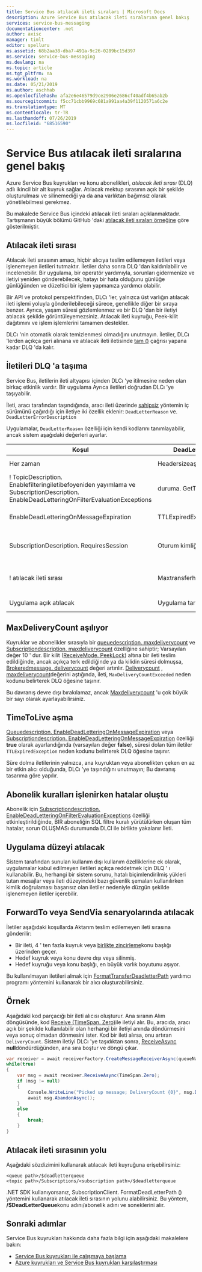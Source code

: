 ```yaml
---
title: Service Bus atılacak ileti sıraları | Microsoft Docs
description: Azure Service Bus atılacak ileti sıralarına genel bakış
services: service-bus-messaging
documentationcenter: .net
author: axisc
manager: timlt
editor: spelluru
ms.assetid: 68b2aa38-dba7-491a-9c26-0289bc15d397
ms.service: service-bus-messaging
ms.devlang: na
ms.topic: article
ms.tgt_pltfrm: na
ms.workload: na
ms.date: 05/21/2019
ms.author: aschhab
ms.openlocfilehash: afa2e6e46579d9ce2906e2686cf40adf4b65ab2b
ms.sourcegitcommit: f5cc71cbb9969c681a991aa4a39f1120571a6c2e
ms.translationtype: MT
ms.contentlocale: tr-TR
ms.lasthandoff: 07/26/2019
ms.locfileid: "68516590"
---
```

# <a name="overview-of-service-bus-dead-letter-queues"></a>Service Bus atılacak ileti sıralarına genel bakış

Azure Service Bus kuyrukları ve konu abonelikleri, *atılacak ileti sırası* (DLQ) adlı ikincil bir alt kuyruk sağlar. Atılacak mektup sırasının açık bir şekilde oluşturulması ve silinemediği ya da ana varlıktan bağımsız olarak yönetilebilmesi gerekmez.

Bu makalede Service Bus içindeki atılacak ileti sıraları açıklanmaktadır. Tartışmanın büyük bölümü GitHub 'daki [atılacak ileti sıraları örneğine](https://github.com/Azure/azure-service-bus/tree/master/samples/DotNet/Microsoft.ServiceBus.Messaging/DeadletterQueue) göre gösterilmiştir.
 
## <a name="the-dead-letter-queue"></a>Atılacak ileti sırası

Atılacak ileti sırasının amacı, hiçbir alıcıya teslim edilemeyen iletileri veya işlenemeyen iletileri tutmaktır. İletiler daha sonra DLQ 'dan kaldırılabilir ve incelenebilir. Bir uygulama, bir operatör yardımıyla, sorunları gidermenize ve iletiyi yeniden gönderebilecek, hatayı bir hata olduğunu günlüğe günlüğünden ve düzeltici bir işlem yapmanıza yardımcı olabilir. 

Bir API ve protokol perspektifinden, DLCı 'ler, yalnızca üst varlığın atılacak ileti işlemi yoluyla gönderilebileceği sürece, genellikle diğer bir sıraya benzer. Ayrıca, yaşam süresi gözlemlenmez ve bir DLQ 'dan bir iletiyi atılacak şekilde görüntüleyemezsiniz. Atılacak ileti kuyruğu, Peek-kilit dağıtımını ve işlem işlemlerini tamamen destekler.

DLCı 'nin otomatik olarak temizlenmesi olmadığını unutmayın. İletiler, DLCı 'lerden açıkça geri alınana ve atılacak ileti iletisinde [tam ()](/dotnet/api/microsoft.azure.servicebus.queueclient.completeasync) çağrısı yapana kadar DLQ 'da kalır.

## <a name="moving-messages-to-the-dlq"></a>İletileri DLQ 'a taşıma

Service Bus, iletilerin ileti altyapısı içinden DLCı 'ye itilmesine neden olan birkaç etkinlik vardır. Bir uygulama Ayrıca iletileri doğrudan DLCı 'ye taşıyabilir. 

İleti, aracı tarafından taşındığında, aracı ileti üzerinde [sahipsiz](/dotnet/api/microsoft.azure.servicebus.queueclient.deadletterasync) yöntemin iç sürümünü çağırdığı için iletiye iki özellik eklenir: `DeadLetterReason` ve. `DeadLetterErrorDescription`

Uygulamalar, `DeadLetterReason` özelliği için kendi kodlarını tanımlayabilir, ancak sistem aşağıdaki değerleri ayarlar.

| Koşul | DeadLetterReason | DeadLetterErrorDescription |
| --- | --- | --- |
| Her zaman |Headersizeaşıldı |Bu akış için boyut kotası aşıldı. |
| ! TopicDescription.<br />Enablefilteringiletibefoyeniden yayımlama ve SubscriptionDescription.<br />EnableDeadLetteringOnFilterEvaluationExceptions |duruma. GetType (). Ada |duruma. İleti |
| EnableDeadLetteringOnMessageExpiration |TTLExpiredException |İletinin süresi doldu ve teslim edilmeyenler sırasına eklendi. |
| SubscriptionDescription. RequiresSession |Oturum kimliği null. |Oturumun etkin olduğu varlık, oturum tanımlayıcısı null olan bir iletiye izin vermiyor. |
| ! atılacak ileti sırası | Maxtransferhopcountexceden | Kuyruklar arasında iletme sırasında izin verilen en fazla atlama sayısı. Değer 4 ' e ayarlanır. |
| Uygulama açık atılacak |Uygulama tarafından belirtilen |Uygulama tarafından belirtilen |

## <a name="exceeding-maxdeliverycount"></a>MaxDeliveryCount aşılıyor

Kuyruklar ve abonelikler sırasıyla bir [queuedescription. maxdeliverycount](/dotnet/api/microsoft.servicebus.messaging.queuedescription.maxdeliverycount) ve [Subscriptiondescription. maxdeliverycount](/dotnet/api/microsoft.servicebus.messaging.subscriptiondescription.maxdeliverycount) özelliğine sahiptir; Varsayılan değer 10 ' dur. Bir kilit ([ReceiveMode. PeekLock](/dotnet/api/microsoft.azure.servicebus.receivemode)) altına bir ileti teslim edildiğinde, ancak açıkça terk edildiğinde ya da kilidin süresi dolmuşsa, [Brokeredmessage. deliverycount](/dotnet/api/microsoft.servicebus.messaging.brokeredmessage) değeri artırılır. [Deliverycount](/dotnet/api/microsoft.servicebus.messaging.brokeredmessage) , [maxdeliverycount](/dotnet/api/microsoft.servicebus.messaging.queuedescription.maxdeliverycount)değerini aştığında, ileti, `MaxDeliveryCountExceeded` neden kodunu belirterek DLQ öğesine taşınır.

Bu davranış devre dışı bırakılamaz, ancak [Maxdeliverycount](/dotnet/api/microsoft.servicebus.messaging.queuedescription.maxdeliverycount) 'u çok büyük bir sayı olarak ayarlayabilirsiniz.

## <a name="exceeding-timetolive"></a>TimeToLive aşma

[Queuedescription. EnableDeadLetteringOnMessageExpiration](/dotnet/api/microsoft.servicebus.messaging.queuedescription) veya [Subscriptiondescription. EnableDeadLetteringOnMessageExpiration](/dotnet/api/microsoft.servicebus.messaging.subscriptiondescription) özelliği **true** olarak ayarlandığında (varsayılan değer **false**), süresi dolan tüm iletiler `TTLExpiredException` neden kodunu belirterek DLQ öğesine taşınır.

Süre dolma iletilerinin yalnızca, ana kuyruktan veya abonelikten çeken en az bir etkin alıcı olduğunda, DLCı 'ye taşındığını unutmayın; Bu davranış tasarıma göre yapılır.

## <a name="errors-while-processing-subscription-rules"></a>Abonelik kuralları işlenirken hatalar oluştu

Abonelik için [Subscriptiondescription. EnableDeadLetteringOnFilterEvaluationExceptions](/dotnet/api/microsoft.servicebus.messaging.subscriptiondescription) özelliği etkinleştirildiğinde, BIR aboneliğin SQL filtre kuralı yürütülürken oluşan tüm hatalar, sorun OLUŞMASı durumunda DLCI ile birlikte yakalanır İleti.

## <a name="application-level-dead-lettering"></a>Uygulama düzeyi atılacak

Sistem tarafından sunulan kullanım dışı kullanım özelliklerine ek olarak, uygulamalar kabul edilmeyen iletileri açıkça reddetmek için DLQ ' ı kullanabilir. Bu, herhangi bir sistem sorunu, hatalı biçimlendirilmiş yükleri tutan mesajlar veya ileti düzeyindeki bazı güvenlik şemaları kullanılırken kimlik doğrulaması başarısız olan iletiler nedeniyle düzgün şekilde işlenemeyen iletiler içerebilir.

## <a name="dead-lettering-in-forwardto-or-sendvia-scenarios"></a>ForwardTo veya SendVia senaryolarında atılacak

İletiler aşağıdaki koşullarda Aktarım teslim edilemeyen ileti sırasına gönderilir:

- Bir ileti, 4 ' ten fazla kuyruk veya [birlikte zincirleme](service-bus-auto-forwarding.md)konu başlığı üzerinden geçer.
- Hedef kuyruk veya konu devre dışı veya silinmiş.
- Hedef kuyruğu veya konu başlığı, en büyük varlık boyutunu aşıyor.

Bu kullanılmayan iletileri almak için [FormatTransferDeadletterPath](/dotnet/api/microsoft.azure.servicebus.entitynamehelper.formattransferdeadletterpath) yardımcı programı yöntemini kullanarak bir alıcı oluşturabilirsiniz.

## <a name="example"></a>Örnek

Aşağıdaki kod parçacığı bir ileti alıcısı oluşturur. Ana sıranın Alım döngüsünde, kod [Receive (TimeSpan. Zero)](/dotnet/api/microsoft.servicebus.messaging.messagereceiver)ile iletiyi alır. Bu, aracıda, aracı açık bir şekilde kullanılabilir olan herhangi bir iletiyi anında döndürmesini veya sonuç olmadan dönmesini ister. Kod bir ileti alırsa, onu artıran `DeliveryCount`. Sistem iletiyi DLCı 'ye taşıdıktan sonra, [ReceiveAsync](/dotnet/api/microsoft.servicebus.messaging.messagereceiver) **null**döndürdüğünden, ana sıra boştur ve döngü çıkar.

```csharp
var receiver = await receiverFactory.CreateMessageReceiverAsync(queueName, ReceiveMode.PeekLock);
while(true)
{
    var msg = await receiver.ReceiveAsync(TimeSpan.Zero);
    if (msg != null)
    {
        Console.WriteLine("Picked up message; DeliveryCount {0}", msg.DeliveryCount);
        await msg.AbandonAsync();
    }
    else
    {
        break;
    }
}
```

## <a name="path-to-the-dead-letter-queue"></a>Atılacak ileti sırasının yolu
Aşağıdaki sözdizimini kullanarak atılacak ileti kuyruğuna erişebilirsiniz:

```
<queue path>/$deadletterqueue
<topic path>/Subscriptions/<subscription path>/$deadletterqueue
```

.NET SDK kullanıyorsanız, SubscriptionClient. FormatDeadLetterPath () yöntemini kullanarak atılacak ileti sırasının yolunu alabilirsiniz. Bu yöntem, **/$DeadLetterQueue**konu adını/abonelik adını ve soneklerini alır.


## <a name="next-steps"></a>Sonraki adımlar

Service Bus kuyrukları hakkında daha fazla bilgi için aşağıdaki makalelere bakın:

* [Service Bus kuyrukları ile çalışmaya başlama](service-bus-dotnet-get-started-with-queues.md)
* [Azure kuyrukları ve Service Bus kuyrukları karşılaştırması](service-bus-azure-and-service-bus-queues-compared-contrasted.md)

